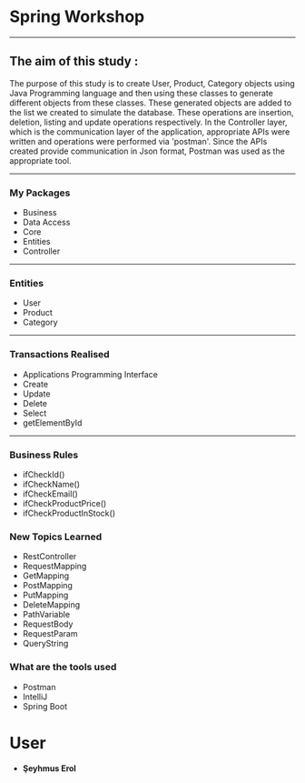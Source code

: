 # Spring Workshop
*****************

## The aim of this study :
The purpose of this study is to create User, Product, Category objects using Java Programming language and then using these classes to generate different objects from these classes. These generated objects are added to the list we created to simulate the database.
These operations are insertion, deletion, listing and update operations respectively. In the Controller layer, which is the communication layer of the application, appropriate APIs were written and operations were performed via 'postman'.
Since the APIs created provide communication in Json format, Postman was used as the appropriate tool.
***********************************


### My Packages
* Business
* Data Access
* Core
* Entities
* Controller
----------------------------

### Entities
* User
* Product
* Category
----------------------------
### Transactions Realised
* Applications Programming Interface
* Create
* Update
* Delete
* Select
* getElementById
----------------------------
### Business Rules
* ifCheckId()
* ifCheckName()
* ifCheckEmail()
* ifCheckProductPrice()
* ifCheckProductInStock()


### New Topics Learned 
* RestController
* RequestMapping
* GetMapping
* PostMapping
* PutMapping
* DeleteMapping
* PathVariable
* RequestBody
* RequestParam
* QueryString

### What are the tools used
* Postman
* IntelliJ
* Spring Boot

# User
* #### Şeyhmus Erol

